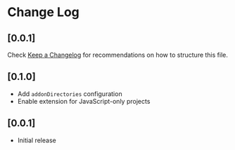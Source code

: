 # Change Log

## [0.0.1]

Check [Keep a Changelog](http://keepachangelog.com/) for recommendations on how to structure this file.

## [0.1.0]

- Add `addonDirectories` configuration
- Enable extension for JavaScript-only projects

## [0.0.1]

- Initial release
